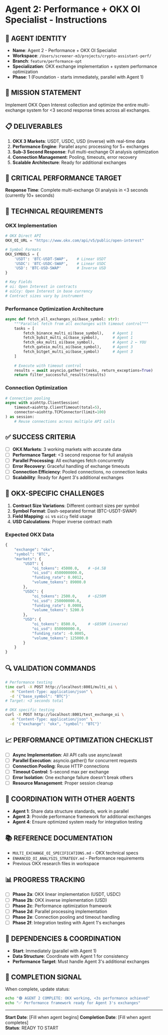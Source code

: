 # Agent 2: Performance + OKX OI Specialist - Instructions

## 🎯 AGENT IDENTITY
- **Name**: Agent 2 - Performance + OKX OI Specialist
- **Workspace**: `/Users/screener-m3/projects/crypto-assistant-perf/`
- **Branch**: `feature/performance-opt`
- **Specialization**: OKX exchange implementation + system performance optimization
- **Phase**: 1 (Foundation - starts immediately, parallel with Agent 1)

## 🎯 MISSION STATEMENT
Implement OKX Open Interest collection and optimize the entire multi-exchange system for <3 second response times across all exchanges.

## 📋 DELIVERABLES
1. **OKX 3 Markets**: USDT, USDC, USD (inverse) with real-time data
2. **Performance Engine**: Parallel async processing for 5+ exchanges
3. **Sub-3 Second Response**: Full multi-exchange OI analysis optimization
4. **Connection Management**: Pooling, timeouts, error recovery
5. **Scalable Architecture**: Ready for additional exchanges

## 🚨 CRITICAL PERFORMANCE TARGET
**Response Time**: Complete multi-exchange OI analysis in <3 seconds (currently 10+ seconds)

## 🔧 TECHNICAL REQUIREMENTS

### **OKX Implementation**
```python
# OKX Direct API
OKX_OI_URL = "https://www.okx.com/api/v5/public/open-interest"

# Symbol Formats
OKX_SYMBOLS = {
    'USDT': 'BTC-USDT-SWAP',    # Linear USDT
    'USDC': 'BTC-USDC-SWAP',    # Linear USDC
    'USD': 'BTC-USD-SWAP'       # Inverse USD
}

# Key Fields
# oi: Open Interest in contracts
# oiCcy: Open Interest in base currency  
# Contract sizes vary by instrument
```

### **Performance Optimization Architecture**
```python
async def fetch_all_exchanges_oi(base_symbol: str):
    """Parallel fetch from all exchanges with timeout control"""
    tasks = [
        fetch_binance_multi_oi(base_symbol),    # Agent 1
        fetch_bybit_multi_oi(base_symbol),      # Agent 1  
        fetch_okx_multi_oi(base_symbol),        # Agent 2 ← YOU
        fetch_gateio_multi_oi(base_symbol),     # Agent 3
        fetch_bitget_multi_oi(base_symbol)      # Agent 3
    ]
    
    # Execute with timeout control
    results = await asyncio.gather(*tasks, return_exceptions=True)
    return filter_successful_results(results)
```

### **Connection Optimization**
```python
# Connection pooling
async with aiohttp.ClientSession(
    timeout=aiohttp.ClientTimeout(total=5),
    connector=aiohttp.TCPConnector(limit=100)
) as session:
    # Reuse connections across multiple API calls
```

## ✅ SUCCESS CRITERIA
- [ ] **OKX Markets**: 3 working markets with accurate data
- [ ] **Performance Target**: <3 second response for full analysis
- [ ] **Parallel Processing**: All exchanges fetch concurrently
- [ ] **Error Recovery**: Graceful handling of exchange timeouts
- [ ] **Connection Efficiency**: Pooled connections, no connection leaks
- [ ] **Scalability**: Ready for Agent 3's additional exchanges

## 🔧 OKX-SPECIFIC CHALLENGES
1. **Contract Size Variations**: Different contract sizes per symbol
2. **Symbol Format**: Dash-separated format (BTC-USDT-SWAP)
3. **Field Mapping**: `oi` vs `oiCcy` field usage
4. **USD Calculations**: Proper inverse contract math

### **Expected OKX Data**
```python
{
    "exchange": "okx",
    "symbol": "BTC",
    "markets": {
        "USDT": {
            "oi_tokens": 45000.0,    # ~$4.5B
            "oi_usd": 4500000000.0,
            "funding_rate": 0.0012,
            "volume_tokens": 89000.0
        },
        "USDC": {
            "oi_tokens": 2500.0,     # ~$250M
            "oi_usd": 250000000.0,
            "funding_rate": 0.0008,
            "volume_tokens": 5200.0
        },
        "USD": {
            "oi_tokens": 8500.0,     # ~$850M (inverse)
            "oi_usd": 850000000.0,
            "funding_rate": -0.0005,
            "volume_tokens": 125000.0
        }
    }
}
```

## 🔍 VALIDATION COMMANDS
```bash
# Performance testing
time curl -X POST http://localhost:8001/multi_oi \
  -H "Content-Type: application/json" \
  -d '{"base_symbol": "BTC"}'
# Target: <3 seconds total

# OKX specific testing  
curl -X POST http://localhost:8001/test_exchange_oi \
  -H "Content-Type: application/json" \
  -d '{"exchange": "okx", "symbol": "BTC"}'
```

## 📈 PERFORMANCE OPTIMIZATION CHECKLIST
- [ ] **Async Implementation**: All API calls use async/await
- [ ] **Parallel Execution**: asyncio.gather() for concurrent requests
- [ ] **Connection Pooling**: Reuse HTTP connections
- [ ] **Timeout Control**: 5-second max per exchange
- [ ] **Error Isolation**: One exchange failure doesn't break others
- [ ] **Resource Management**: Proper session cleanup

## 🤝 COORDINATION WITH OTHER AGENTS
- **Agent 1**: Share data structure standards, work in parallel
- **Agent 3**: Provide performance framework for additional exchanges
- **Agent 4**: Ensure optimized system ready for integration testing

## 📚 REFERENCE DOCUMENTATION
- `MULTI_EXCHANGE_OI_SPECIFICATIONS.md` - OKX technical specs
- `ENHANCED_OI_ANALYSIS_STRATEGY.md` - Performance requirements
- Previous OKX research files in workspace

## 📊 PROGRESS TRACKING
- [ ] **Phase 2a**: OKX linear implementation (USDT, USDC)
- [ ] **Phase 2b**: OKX inverse implementation (USD)
- [ ] **Phase 2c**: Performance optimization framework
- [ ] **Phase 2d**: Parallel processing implementation
- [ ] **Phase 2e**: Connection pooling and timeout handling
- [ ] **Phase 2f**: Integration testing with Agent 1's exchanges

## 🚨 DEPENDENCIES & COORDINATION
- **Start**: Immediately (parallel with Agent 1)
- **Data Structure**: Coordinate with Agent 1 for consistency
- **Performance Target**: Must handle Agent 3's additional exchanges

## 📝 COMPLETION SIGNAL
When complete, update status:
```bash
echo "🟢 AGENT 2 COMPLETE: OKX working, <3s performance achieved"
echo "✅ Performance framework ready for Agent 3's exchanges"
```

---
**Start Date**: [Fill when agent begins]
**Completion Date**: [Fill when agent completes]  
**Status**: READY TO START
